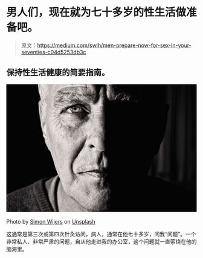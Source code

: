 # 男人们，现在就为七十多岁的性生活做准备吧。

> 原文：<https://medium.com/swlh/men-prepare-now-for-sex-in-your-seventies-c04d5253db3c>

## 保持性生活健康的简要指南。

![](img/8af2373d9a30dc4b95f4fedad76de72d.png)

Photo by [Simon Wijers](https://unsplash.com/@simonwijers?utm_source=medium&utm_medium=referral) on [Unsplash](https://unsplash.com?utm_source=medium&utm_medium=referral)

这通常是第三次或第四次针灸访问，病人，通常在他七十多岁，问我“问题”。一个非常私人、非常严肃的问题，自从他走进我的办公室，这个问题就一直萦绕在他的脑海里。